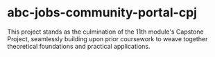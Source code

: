 # abc-jobs-community-portal-cpj
This project stands as the culmination of the 11th module's Capstone Project, seamlessly building upon prior coursework to weave together theoretical foundations and practical applications.
